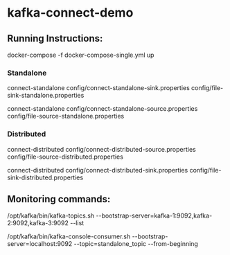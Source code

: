 # kafka-connect-demo

## Running Instructions:

docker-compose -f docker-compose-single.yml up

### Standalone
 connect-standalone config/connect-standalone-sink.properties config/file-sink-standalone.properties
 
 connect-standalone config/connect-standalone-source.properties config/file-source-standalone.properties 

### Distributed
connect-distributed config/connect-distributed-source.properties config/file-source-distributed.properties

connect-distributed config/connect-distributed-sink.properties config/file-sink-distributed.properties

## Monitoring commands:
/opt/kafka/bin/kafka-topics.sh --bootstrap-server=kafka-1:9092,kafka-2:9092,kafka-3:9092 --list

/opt/kafka/bin/kafka-console-consumer.sh --bootstrap-server=localhost:9092 --topic=standalone_topic --from-beginning
